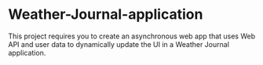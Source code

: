 # Weather-Journal-application
This project requires you to create an asynchronous web app that uses Web API and user data to dynamically update the UI in a Weather Journal application.
